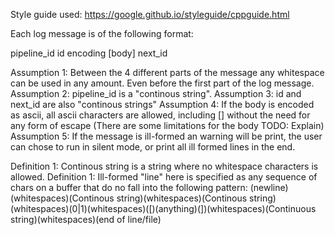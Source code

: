 Style guide used:
https://google.github.io/styleguide/cppguide.html

Each log message is of the following format:

pipeline_id id encoding [body] next_id 

Assumption 1: Between the 4 different parts of the message any whitespace can be used in any amount. Even before the first part of the log message.
Assumption 2: pipeline_id is a "continous string".
Assumption 3: id and next_id are also "continous strings"
Assumption 4: If the body is encoded as ascii, all ascii characters are allowed, including [] without the need for any form of escape (There are some limitations for the body TODO: Explain)
Assumption 5: If the message is ill-formed an warning will be print, the user can chose to run in silent mode, or print all ill formed lines in the end.

Definition 1: Continous string is a string where no whitespace characters is allowed.
Definition 1: Ill-formed "line" here is specified as any sequence of chars on a buffer that do no fall into the following pattern:
(newline)(whitespaces)(Continous string)(whitespaces)(Continous string)(whitespaces)(0|1)(whitespaces)([)(anything)(])(whitespaces)(Continuous string)(whitespaces)(end of line/file)